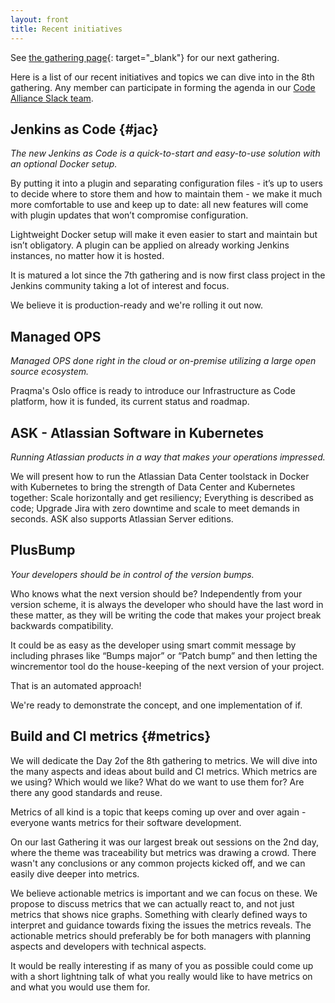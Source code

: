 ```yaml
---
layout: front
title: Recent initiatives
---
```

See [the gathering page]({{site.url}}/gatherings){: target="\_blank"} for our next gathering.

Here is a list of our recent initiatives and topics we can dive into in the 8th gathering.
Any member can participate in forming the agenda in our [Code Alliance Slack team](http://josra.slack.com/).

## Jenkins as Code {#jac}

_The new Jenkins as Code is a quick-to-start and easy-to-use solution with an optional Docker setup._

By putting it into a plugin and separating configuration files - it’s up to users to decide where to store them and how to maintain them - we make it much more comfortable to use and keep up to date: all new features will come with plugin updates that won’t compromise configuration.

Lightweight Docker setup will make it even easier to start and maintain but isn’t obligatory. A plugin can be applied on already working Jenkins instances, no matter how it is hosted.

It is matured a lot since the 7th gathering and is now first class project in the Jenkins community taking a lot of interest and focus.

We believe it is production-ready and we're rolling it out now.

## Managed OPS

_Managed OPS done right in the cloud or on-premise utilizing a large open source ecosystem._

Praqma's Oslo office is ready to introduce our Infrastructure as Code platform, how it is funded, its current status and roadmap.

## ASK - Atlassian Software in Kubernetes

_Running Atlassian products in a way that makes your operations impressed._

We will present how to run the Atlassian Data Center toolstack in Docker with Kubernetes to bring the strength of Data Center and Kubernetes together: Scale horizontally and get resiliency; Everything is described as code; Upgrade Jira with zero downtime and scale to meet demands in seconds.
ASK also supports Atlassian Server editions.

## PlusBump

_Your developers should be in control of the version bumps._

Who knows what the next version should be? Independently from your version scheme, it is always the developer who should have the last word in these matter, as they will be writing the code that makes your project break backwards compatibility.

It could be as easy as the developer using smart commit message by including phrases like “Bumps major” or “Patch bump” and then letting the wincrementor tool do the house-keeping of the next version of your project.

That is an automated approach!

We're ready to demonstrate the concept, and one implementation of if.

## Build and CI metrics {#metrics}

We will dedicate the Day 2of  the 8th gathering to metrics. We will dive into the many aspects and ideas about build and CI metrics. Which metrics are we using? Which would we like? What do we want to use them for? Are there any good standards and reuse.

Metrics of all kind is a topic that keeps coming up over and over again - everyone wants metrics for their software development.

On our last Gathering it was our largest break out sessions on the 2nd day, where the theme was traceability but metrics was drawing a crowd.
There wasn't any conclusions or any common projects kicked off, and we can easily dive deeper into metrics.

We believe actionable metrics is important and we can focus on these. We propose to discuss metrics that we can actually react to, and not just metrics that shows nice graphs. Something with clearly defined ways to interpret and guidance towards fixing the issues the metrics reveals. The actionable metrics should preferably be for both managers with planning aspects and developers with technical aspects.

It would be really interesting if as many of you as possible could come up with a short lightning talk of what you really would like to have metrics on and what you would use them for.
